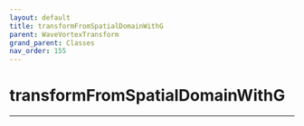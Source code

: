 ```yaml
---
layout: default
title: transformFromSpatialDomainWithG
parent: WaveVortexTransform
grand_parent: Classes
nav_order: 155
---
```


#  transformFromSpatialDomainWithG




---

